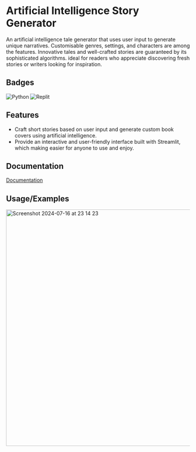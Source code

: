 # Artificial Intelligence Story Generator

An artificial intelligence tale generator that uses user input to generate unique narratives. Customisable genres, settings, and characters are among the features. Innovative tales and well-crafted stories are guaranteed by its sophisticated algorithms. ideal for readers who appreciate discovering fresh stories or writers looking for inspiration.

## Badges

![Python](https://img.shields.io/badge/python-3670A0?style=for-the-badge&logo=python&logoColor=ffdd54)
![Replit](https://img.shields.io/badge/Replit-DD1200?style=for-the-badge&logo=Replit&logoColor=white)

## Features

- Craft short stories based on user input and generate custom book covers using artificial intelligence.
- Provide an interactive and user-friendly interface built with Streamlit, which making easier for anyone to use and enjoy.

## Documentation

[Documentation](https://linktodocumentation)


## Usage/Examples

<img width="647" alt="Screenshot 2024-07-16 at 23 14 23" src="https://github.com/user-attachments/assets/95f835fc-cf46-4645-b391-1b91719e2fe7">

